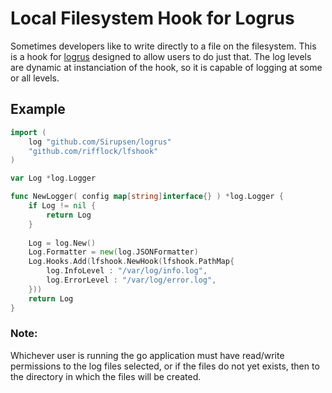 # Local Filesystem Hook for Logrus

Sometimes developers like to write directly to a file on the filesystem. This is a hook for [logrus](https://github.com/Sirupsen/logrus) designed to allow users to do just that.  The log levels are dynamic at instanciation of the hook, so it is capable of logging at some or all levels.

## Example
```go
import (
	log "github.com/Sirupsen/logrus"
	"github.com/rifflock/lfshook"
)

var Log *log.Logger

func NewLogger( config map[string]interface{} ) *log.Logger {
	if Log != nil {
		return Log
	}
	
	Log = log.New()
	Log.Formatter = new(log.JSONFormatter)
	Log.Hooks.Add(lfshook.NewHook(lfshook.PathMap{
		log.InfoLevel : "/var/log/info.log",
		log.ErrorLevel : "/var/log/error.log",
	}))
	return Log
}
```

### Note:
Whichever user is running the go application must have read/write permissions to the log files selected, or if the files do not yet exists, then to the directory in which the files will be created.